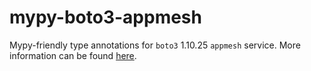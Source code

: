 # mypy-boto3-appmesh

Mypy-friendly type annotations for `boto3` 1.10.25 `appmesh` service.
More information can be found [here](https://github.com/vemel/mypy_boto3).